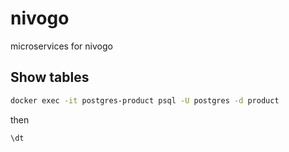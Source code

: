 # nivogo
microservices for nivogo

## Show tables
```bash
docker exec -it postgres-product psql -U postgres -d product
```
then
```psql
\dt
```
